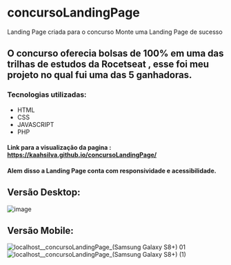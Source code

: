 # concursoLandingPage
 Landing Page criada para o concurso Monte uma Landing Page de sucesso 
 
 ## O concurso oferecia bolsas de 100% em uma das trilhas de estudos da Rocetseat ,  esse foi meu projeto no qual fui uma das 5 ganhadoras.
 
 ### Tecnologias utilizadas:
 - HTML
 - CSS
 - JAVASCRIPT 
 - PHP
 
 #### Link para a visualização da pagina : https://kaahsilva.github.io/concursoLandingPage/
 
 #### Alem disso a Landing Page conta com responsividade e acessibilidade.
 
 ## Versão Desktop: 
![image](https://user-images.githubusercontent.com/74149487/177439426-2a7ec559-98bc-4a4d-94ce-ab0c6e2369d5.png) 

 ## Versão Mobile:

 ![localhost__concursoLandingPage_(Samsung Galaxy S8+) 01](https://user-images.githubusercontent.com/74149487/177441360-da090b9e-7205-48fc-99a6-7dcf62059991.png)
 <br>
![localhost__concursoLandingPage_(Samsung Galaxy S8+) (1)](https://user-images.githubusercontent.com/74149487/177441818-cdd0c5ea-7ee2-4ffd-b1eb-b4f30409476e.png)


